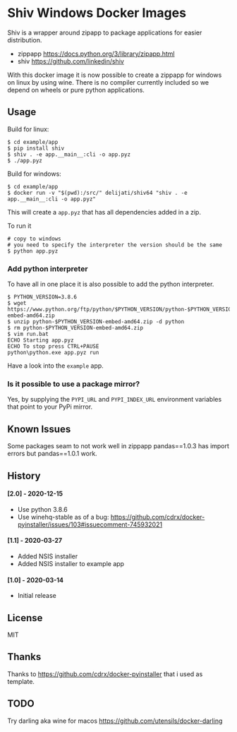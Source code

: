 # Shiv Windows Docker Images

Shiv is a wrapper around zipapp to package applications for easier
distribution.

- zippapp https://docs.python.org/3/library/zipapp.html
- shiv https://github.com/linkedin/shiv

With this docker image it is now possible to create a zippapp for windows on
linux by using wine. There is no compiler currently included so we depend on
wheels or pure python applications.

## Usage

Build for linux:

```
$ cd example/app
$ pip install shiv
$ shiv . -e app.__main__:cli -o app.pyz
$ ./app.pyz
```

Build for windows:

```
$ cd example/app
$ docker run -v "$(pwd):/src/" delijati/shiv64 "shiv . -e app.__main__:cli -o app.pyz"
```

This will create a `app.pyz` that has all dependencies added in a zip.

To run it 

```
# copy to windows
# you need to specify the interpreter the version should be the same
$ python app.pyz
```

### Add python interpreter

To have all in one place it is also possible to add the python interpreter.

```
$ PYTHON_VERSION=3.8.6
$ wget https://www.python.org/ftp/python/$PYTHON_VERSION/python-$PYTHON_VERSION-embed-amd64.zip
$ unzip python-$PYTHON_VERSION-embed-amd64.zip -d python
$ rm python-$PYTHON_VERSION-embed-amd64.zip
$ vim run.bat
ECHO Starting app.pyz
ECHO To stop press CTRL+PAUSE
python\python.exe app.pyz run
```

Have a look into the `example` app.

### Is it possible to use a package mirror?

Yes, by supplying the `PYPI_URL` and `PYPI_INDEX_URL` environment variables that point to your PyPi mirror.

## Known Issues

Some packages seam to not work well in zippapp pandas==1.0.3 has import errors
but pandas==1.0.1 work.

## History

#### [2.0] - 2020-12-15
- Use python 3.8.6
- Use winehq-stable as of a bug: https://github.com/cdrx/docker-pyinstaller/issues/103#issuecomment-745932021

#### [1.1] - 2020-03-27
- Added NSIS installer
- Added NSIS installer to example app

#### [1.0] - 2020-03-14
- Initial release


## License

MIT

## Thanks

Thanks to https://github.com/cdrx/docker-pyinstaller that i used as template.

## TODO

Try darling aka wine for macos https://github.com/utensils/docker-darling
